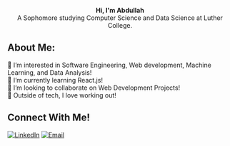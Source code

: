 <p align="center">
  <strong>Hi, I'm Abdullah</strong>
  <br>
  A Sophomore studying Computer Science and Data Science at Luther College.
</p>

## About Me:
👀 I’m interested in Software Engineering, Web development, Machine Learning, and Data Analysis!<br>
🌱 I’m currently learning React.js!<br>
💞️ I’m looking to collaborate on Web Development Projects!<br>
🥏 Outside of tech, I love working out!<br>

## Connect With Me!
[![LinkedIn](https://img.shields.io/badge/LinkedIn-blue?logo=linkedin&logoColor=white)](https://linkedin.com/in/abd785)
[![Email](https://img.shields.io/badge/Email-red?logo=gmail&logoColor=white)](mailto:abdullahali.3.3.2006@gmail.com)

